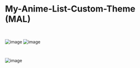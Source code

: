 # My-Anime-List-Custom-Theme (MAL)
<br>

![image](https://user-images.githubusercontent.com/47408756/118545375-216fda80-b774-11eb-80b2-2f3fe0a71977.png) ![image](https://user-images.githubusercontent.com/47408756/117759733-df113f80-b241-11eb-8739-24e8f22bce7a.png)

<br>

![image](https://user-images.githubusercontent.com/47408756/118545310-0bfab080-b774-11eb-9207-9eaa66a30b9f.png)
